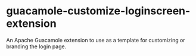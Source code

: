 # guacamole-customize-loginscreen-extension
An Apache Guacamole extension to use as a template for customizing or branding the login page.

